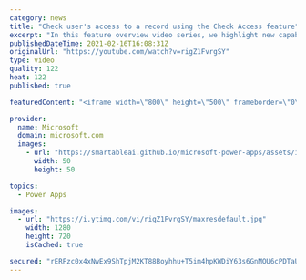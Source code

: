 ```yaml
---
category: news
title: "Check user's access to a record using the Check Access feature"
excerpt: "In this feature overview video series, we highlight new capabilities included in the latest update to Microsoft Power Apps.  This featured product update to Power Apps highlights check access, a new record level security feature admins can use to check and assign security roles.  Get the most out of"
publishedDateTime: 2021-02-16T16:08:31Z
originalUrl: "https://youtube.com/watch?v=rigZ1FvrgSY"
type: video
quality: 122
heat: 122
published: true

featuredContent: "<iframe width=\"800\" height=\"500\" frameborder=\"0\" src=\"https://www.youtube.com/embed/rigZ1FvrgSY\" allow=\"accelerometer; autoplay; encrypted-media; gyroscope; picture-in-picture\" allowfullscreen></iframe>"

provider:
  name: Microsoft
  domain: microsoft.com
  images:
    - url: "https://smartableai.github.io/microsoft-power-apps/assets/images/organizations/microsoft.com-50x50.jpg"
      width: 50
      height: 50

topics:
  - Power Apps

images:
  - url: "https://i.ytimg.com/vi/rigZ1FvrgSY/maxresdefault.jpg"
    width: 1280
    height: 720
    isCached: true

secured: "rERFzc0x4xNwEx9ShTpjM2KT88Boyhhu+T5im4hpKWDiY63s6GnMOU6cPDTaUNQJK60i7XZxjxa/mNtQg3LBcgAh3qVj7NFIYJ7de7pLoN+ZbVG++LSL58wixLL8lsVdB9/90I4T9sIpNjYexT3njGxDCbzWLnoiy7IBZiavn6hg0CDTdwoln/qR4ObSybdk1GgWTrW2+gxUVPKFDPj4Dhn8nOKhMfVMp0gcF0PC4bFuhF6BOdOFXPQ2D9NqI8nHGojRbZZ9uffOwFR0okuiPpa+4gsvd7CQTzkOdFsbjfH7RvQt3Gk5bKxqmQtSjbMajMMNRTkXs0amE7oBCC9AG4YUKymasw7ZsJD9I9imVGkBMH8LdjA9pBhqT3i3XxRRFmZvFbIXfvBrotfMZwNWaEHscwaLFQt/nY0J3D91daijMM7GsPFXmh0NCx7ioFw4;fLMvpA6kWz26tDm6b/15QQ=="
---
```


